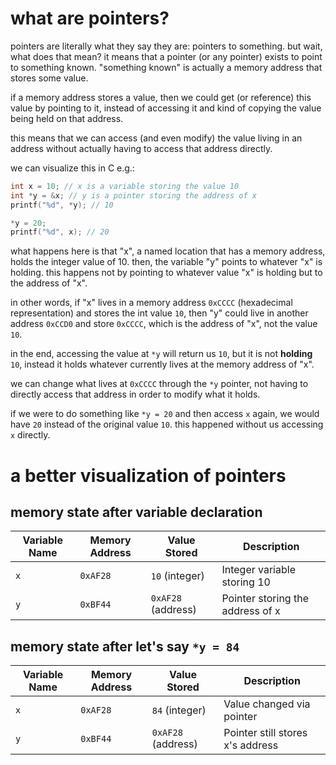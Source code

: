 # what are pointers?
pointers are literally what they say they are: pointers to something. but wait, what does that mean?
it means that a pointer (or any pointer) exists to point to something known. "something known" is actually a memory address that stores some value.

if a memory address stores a value, then we could get (or reference) this value by pointing to it, instead of accessing it and kind of copying the value being held on that address.

this means that we can access (and even modify) the value living in an address without actually having to access that address directly.

we can visualize this in C e.g.:
``` C
int x = 10; // x is a variable storing the value 10
int *y = &x; // y is a pointer storing the address of x
printf("%d", *y); // 10

*y = 20;
printf("%d", x); // 20
```
what happens here is that "x", a named location that has a memory address, holds the integer value of 10. then, the variable "y" points to whatever "x" is holding.
this happens not by pointing to whatever value "x" is holding but to the address of "x".

in other words, if "x" lives in a memory address `0xCCCC` (hexadecimal representation) and stores the int value `10`, then "y" could live in another address `0xCCD0` and store `0xCCCC`, which is the address of "x", not the value `10`.

in the end, accessing the value at `*y` will return us `10`, but it is not **holding** `10`, instead it holds whatever currently lives at the memory address of "x".

we can change what lives at `0xCCCC` through the `*y` pointer, not having to directly access that address in order to modify what it holds.

if we were to do something like `*y = 20` and then access `x` again, we would have `20` instead of the original value `10`. this happened without us accessing `x` directly.

# a better visualization of pointers
## memory state after variable declaration

|Variable Name|Memory Address|Value Stored|Description|
|---|---|---|---|
|`x`|`0xAF28`|`10` (integer)|Integer variable storing 10|
|`y`|`0xBF44`|`0xAF28` (address)|Pointer storing the address of x|

## memory state after let's say `*y = 84`

| Variable Name | Memory Address | Value Stored       | Description                      |
| ------------- | -------------- | ------------------ | -------------------------------- |
| `x`           | `0xAF28`       | `84` (integer)     | Value changed via pointer        |
| `y`           | `0xBF44`       | `0xAF28` (address) | Pointer still stores x's address |
